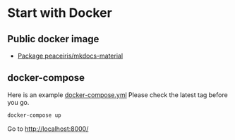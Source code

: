 # Start with Docker



## Public docker image

- [Package peaceiris/mkdocs-material](https://github.com/peaceiris/mkdocs-material-boilerplate/pkgs/container/mkdocs-material)



## docker-compose

Here is an example [docker-compose.yml](https://github.com/peaceiris/mkdocs-material-boilerplate/blob/main/docker-compose.yml)
Please check the latest tag before you go.

```sh
docker-compose up
```

Go to [http://localhost:8000/](http://localhost:8000/)



<!-- Internal References -->
<!-- External References -->
[peaceiris/mkdocs-material - Docker Hub]: https://hub.docker.com/r/peaceiris/mkdocs-material
